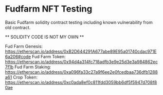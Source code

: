 # Fudfarm NFT Testing

Basic Fudfarm solidity contract testing including known vulnerability from old contract.

** SOLIDITY CODE IS NOT MY OWN  **

Fud Farm Genesis: https://etherscan.io/address/0xB2D644291A677abe89E95a01740cdac971E6a206#code
Fud Farm Token: https://etherscan.io/address/0x94d4a314fc718adfb3e9e25d3e3a984862ec7f1b
Fud Farm Staking: https://etherscan.io/address/0xa096fa33c27a9f6ee2e0fcedbaa736dfb1288a61
Crop Token: https://etherscan.io/address/0xc0ada8ef0c811fdd3059bb6df5f5947d708f80ae